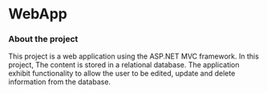 # WebApp
### About the project

This project is a web application using the ASP.NET MVC
framework.
In this project, The content is stored in a
relational database. The application exhibit functionality to allow the user to be edited,  update and delete information from the database.
